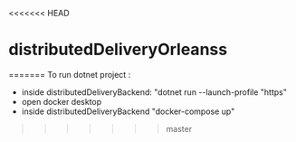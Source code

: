<<<<<<< HEAD
# distributedDeliveryOrleanss
=======
To run dotnet project :
- inside distributedDeliveryBackend: "dotnet run --launch-profile "https" 
- open docker desktop
- inside distributedDeliveryBackend "docker-compose up"
>>>>>>> master
